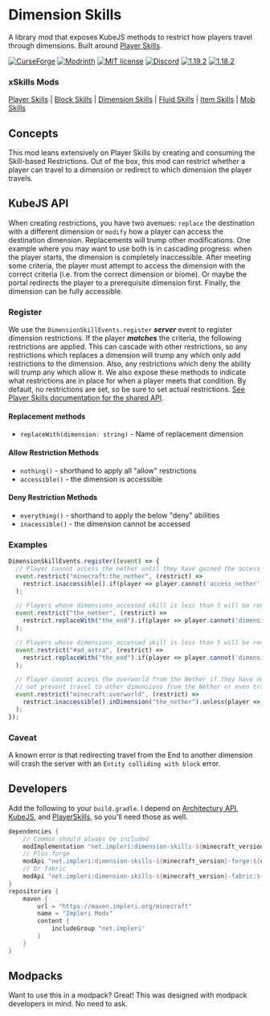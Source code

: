 # Dimension Skills

A library mod that exposes KubeJS methods to restrict how players travel through dimensions. Built around
[Player Skills](https://github.com/impleri/player-skills).

[![CurseForge](https://cf.way2muchnoise.eu/short_714781.svg)](https://curseforge.com/minecraft/mc-mods/dimension-skills)
[![Modrinth](https://img.shields.io/modrinth/dt/block-skills?color=bcdeb7&label=%20&logo=modrinth&logoColor=096765&style=plastic)](https://modrinth.com/mod/dimension-skills)
[![MIT license](https://img.shields.io/github/license/impleri/dimension-skills?color=bcdeb7&label=Source&logo=github&style=flat)](https://github.com/impleri/dimension-skills)
[![Discord](https://img.shields.io/discord/1093178610950623233?color=096765&label=Community&logo=discord&logoColor=bcdeb7&style=plastic)](https://discord.com/invite/avxJgbaUmG)
[![1.19.2](https://img.shields.io/maven-metadata/v?label=1.19.2&color=096765&metadataUrl=https%3A%2F%2Fmaven.impleri.org%2Fminecraft%2Fnet%2Fimpleri%2Fdimension-skills-1.19.2%2Fmaven-metadata.xml&style=flat)](https://github.com/impleri/dimension-skills#developers)
[![1.18.2](https://img.shields.io/maven-metadata/v?label=1.18.2&color=096765&metadataUrl=https%3A%2F%2Fmaven.impleri.org%2Fminecraft%2Fnet%2Fimpleri%2Fdimension-skills-1.18.2%2Fmaven-metadata.xml&style=flat)](https://github.com/impleri/dimension-skills#developers)

### xSkills Mods

[Player Skills](https://github.com/impleri/player-skills)
| [Block Skills](https://github.com/impleri/block-skills)
| [Dimension Skills](https://github.com/impleri/dimension-skills)
| [Fluid Skills](https://github.com/impleri/fluid-skills)
| [Item Skills](https://github.com/impleri/item-skills)
| [Mob Skills](https://github.com/impleri/mob-skills)

## Concepts

This mod leans extensively on Player Skills by creating and consuming the Skill-based Restrictions. Out of the box, this
mod can restrict whether a player can travel to a dimension or redirect to which dimension the player travels.

## KubeJS API

When creating restrictions, you have two avenues: `replace` the destination with a different dimension or `modify` how a
player can access the destination dimension. Replacements will trump other modifications. One example where you may want
to use both is in cascading progress: when the player starts, the dimension is completely inaccessible. After meeting
some criteria, the player must attempt to access the dimension with the correct criteria (i.e. from the correct
dimension or biome). Or maybe the portal redirects the player to a prerequisite dimension first. Finally, the dimension
can be fully accessible.

### Register

We use the `DimensionSkillEvents.register` ***server*** event to register dimension restrictions. If the player
***matches*** the criteria, the following restrictions are applied. This can cascade with other restrictions, so any
restrictions which replaces a dimension will trump any which only add restrictions to the dimension. Also, any
restrictions which deny the ability will trump any which allow it. We also expose these methods to indicate what
restrictions are in place for when a player meets that condition. By default, no restrictions are set, so be sure to set
actual
restrictions. [See Player Skills documentation for the shared API](https://github.com/impleri/player-skills#kubejs-restrictions-api).

#### Replacement methods

- `replaceWith(dimension: string)` - Name of replacement dimension

#### Allow Restriction Methods

- `nothing()` - shorthand to apply all "allow" restrictions
- `accessible()` - the dimension is accessible

#### Deny Restriction Methods

- `everything()` - shorthand to apply the below "deny" abilities
- `inacessible()` - the dimension cannot be accessed

### Examples

```js
DimensionSkillEvents.register((event) => {
  // Player cannot access the nether until they have gained the access_nether skill
  event.restrict("minecraft:the_nether", (restrict) =>
    restrict.inaccessible().if(player => player.cannot('access_nether'))
  );

  // Players whose dimensions_accessed skill is less than 5 will be redirected to The End rather than the Nether
  event.restrict("the_nether", (restrict) =>
    restrict.replaceWith("the_end").if(player => player.cannot('dimensions_accessed', 5))
  );

  // Players whose dimensions_accessed skill is less than 5 will be redirected to The End rather than the Ad Astra dimensions
  event.restrict("#ad_astra", (restrict) =>
    restrict.replaceWith("the_end").if(player => player.cannot('dimensions_accessed', 5))
  );

  // Player cannot access the overworld from the Nether if they have not gained the beat_some_boss skill. This does
  // not prevent travel to other dimensions from the Nether or even travel to the Nether 
  event.restrict("minecraft:overworld", (restrict) =>
    restrict.inaccessible().inDimension("the_nether").unless(player => player.can("beat_some_boss"))
  );
});
```

### Caveat

A known error is that redirecting travel from the End to another dimension will crash the server with
an `Entity colliding with block` error.

## Developers

Add the following to your `build.gradle`. I depend
on [Architectury API](https://github.com/architectury/architectury-api), [KubeJS](https://github.com/KubeJS-Mods/KubeJS),
and [PlayerSkills](https://github.com/impleri/player-skills), so you'll need those as well.

```groovy
dependencies {
    // Common should always be included 
    modImplementation "net.impleri:dimension-skills-${minecraft_version}:${dimensionskills_version}"
    // Plus forge
    modApi "net.impleri:dimension-skills-${minecraft_version}-forge:${dimensionskills_version}"
    // Or fabric
    modApi "net.impleri:dimension-skills-${minecraft_version}-fabric:${dimensionskills_version}"
}
repositories {
    maven {
        url = "https://maven.impleri.org/minecraft"
        name = "Impleri Mods"
        content {
            includeGroup "net.impleri"
        }
    }
}
```

## Modpacks

Want to use this in a modpack? Great! This was designed with modpack developers in mind. No need to ask.
